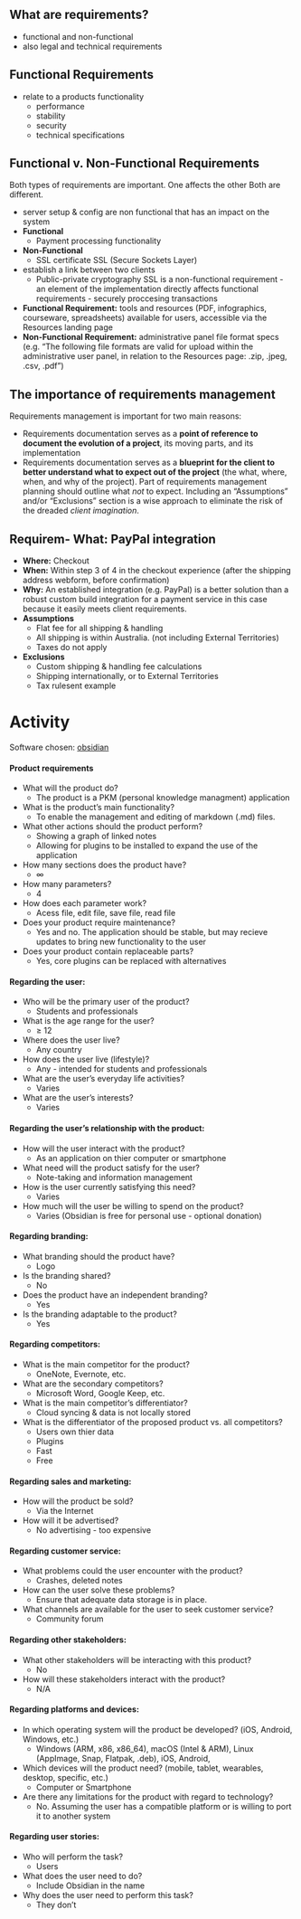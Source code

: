 ## What are requirements?
- functional and non-functional
- also legal and technical requirements
## Functional Requirements
- relate to a products functionality
	- performance
	- stability
	- security
	- technical specifications
## Functional v. Non-Functional Requirements
Both types of requirements are important. One affects the other
Both are different.
- server setup & config are non functional that has an impact on the system
- **Functional**
	- Payment processing functionality
- **Non-Functional**
	- SSL certificate
SSL (Secure Sockets Layer)
- establish a link between two clients
	- Public-private cryptography
SSL is a non-functional requirement - an element of the implementation
directly affects functional requirements - securely proccesing transactions
-   **Functional Requirement:** tools and resources (PDF, infographics, courseware, spreadsheets) available for users, accessible via the Resources landing page
-   **Non-Functional Requirement:** administrative panel file format specs (e.g. “The following file formats are valid for upload within the administrative user panel, in relation to the Resources page: .zip, .jpeg, .csv, .pdf”)
## **The importance of requirements management**
Requirements management is important for two main reasons:
-   Requirements documentation serves as a **point of reference to document the evolution of a project**, its moving parts, and its implementation
-   Requirements documentation serves as a **blueprint for the client to better understand what to expect out of the project** (the what, where, when, and why of the project).
Part of requirements management planning should outline what _not_ to expect.
Including an “Assumptions” and/or “Exclusions” section is a wise approach to eliminate the risk of the dreaded _client imagination_.
## Requirem-   **What:** PayPal integration
-   **Where:** Checkout
-   **When:** Within step 3 of 4 in the checkout experience (after the shipping address webform, before confirmation)
-   **Why:** An established integration (e.g. PayPal) is a better solution than a robust custom build integration for a payment service in this case because it easily meets client requirements.
-   **Assumptions**
    -   Flat fee for all shipping & handling
    -   All shipping is within Australia. (not including External Territories)
    -   Taxes do not apply
-   **Exclusions**
    -   Custom shipping & handling fee calculations
    -   Shipping internationally, or to External Territories
    -   Tax rulesent example

# Activity
Software chosen: [obsidian](https://obsidian.md/)
#### Product requirements
-   What will the product do?
	- The product is a PKM (personal knowledge managment) application
-   What is the product’s main functionality?
	- To enable the management and editing of markdown (.md) files.
-   What other actions should the product perform?
	- Showing a graph of linked notes
	- Allowing for plugins to be installed to expand the use of the application
-   How many sections does the product have?
	- $\infty$
-   How many parameters?
	- 4
-   How does each parameter work?
	- Acess file, edit file, save file, read file
-   Does your product require maintenance?
	- Yes and no. The application should be stable, but may recieve updates to bring new functionality to the user
-   Does your product contain replaceable parts?
	- Yes, core plugins can be replaced with alternatives

#### Regarding the user:
-   Who will be the primary user of the product?
	- Students and professionals
-   What is the age range for the user?
	- $\geq$ 12
-   Where does the user live?
	- Any country
-   How does the user live (lifestyle)?
	- Any - intended for students and professionals
-   What are the user’s everyday life activities?
	- Varies
-   What are the user’s interests?
	- Varies

#### Regarding the user’s relationship with the product:
-   How will the user interact with the product?
	- As an application on thier computer or smartphone
-   What need will the product satisfy for the user?
	- Note-taking and information management
-   How is the user currently satisfying this need?
	- Varies
-   How much will the user be willing to spend on the product?
	- Varies (Obsidian is free for personal use - optional donation)

#### Regarding branding:
-   What branding should the product have?
	- Logo
-   Is the branding shared?
	- No
-   Does the product have an independent branding?
	- Yes
-   Is the branding adaptable to the product?
	- Yes

#### Regarding competitors:
-   What is the main competitor for the product?
	- OneNote, Evernote, etc.
-   What are the secondary competitors?
	- Microsoft Word, Google Keep, etc.
-   What is the main competitor’s differentiator?
	- Cloud syncing & data is not locally stored
-   What is the differentiator of the proposed product vs. all competitors?
	- Users own thier data
	- Plugins
	- Fast
	- Free

#### Regarding sales and marketing:
-   How will the product be sold?
	- Via the Internet
-   How will it be advertised?
	- No advertising - too expensive

#### Regarding customer service:
-   What problems could the user encounter with the product?
	- Crashes, deleted notes
-   How can the user solve these problems?
	- Ensure that adequate data storage is in place.
-   What channels are available for the user to seek customer service?
	- Community forum

#### Regarding other stakeholders:
-   What other stakeholders will be interacting with this product?
	- No
-   How will these stakeholders interact with the product?
	- N/A

#### Regarding platforms and devices:
-   In which operating system will the product be developed? (iOS, Android, Windows, etc.)
	- Windows (ARM, x86, x86_64), macOS (Intel & ARM), Linux (AppImage, Snap, Flatpak, .deb), iOS, Android,
-   Which devices will the product need? (mobile, tablet, wearables, desktop, specific, etc.)
	- Computer or Smartphone
-   Are there any limitations for the product with regard to technology?
	- No. Assuming the user has a compatible platform or is willing to port it to another system

#### Regarding user stories:
-   Who will perform the task?
	- Users
-   What does the user need to do?
	- Include Obsidian in the name
-   Why does the user need to perform this task?
	- They don’t